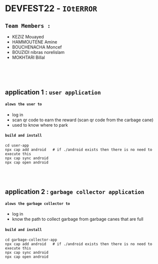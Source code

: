# DEVFEST22 - `IOtERROR`

## `Team Members :`
- KEZIZ Mouayed
- HAMMOUTENE Amine
- BOUCHENACHA Moncef
- BOUZIDI nibras norelislam
- MOKHTARI Billal 


<br/><br/><br/>

## application 1 : `user application` 
#### `alows the user to`
- log in
- scan qr code to earn the reward (scan qr code from the carbage cane)
- used to know where to park

#### `build and install`


```
cd user-app
npx cap add android   # if ./android exists then there is no need to execute this
npx cap sync android
npx cap open android
```

<br/><br/>

## application 2 : `garbage collector application` 
#### `alows the garbage collector to`
- log in
- know the path to collect garbage from garbage canes that are full

#### `build and install`


```
cd garbage-collector-app
npx cap add android   # if ./android exists then there is no need to execute this
npx cap sync android
npx cap open android
```